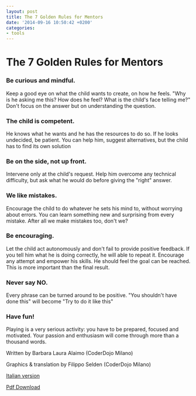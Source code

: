 ```yaml
---
layout: post
title: The 7 Golden Rules for Mentors
date: '2014-09-16 10:50:42 +0200'
categories:
- tools
---
```

# The 7 Golden Rules for Mentors

### Be curious and mindful.
Keep a good eye on what the child wants to create, on how he feels. "Why is he asking me this? How does he feel? What is the child's face telling me?" Don't focus on the answer but on understanding the question.

### The child is competent. 
He knows what he wants and he has the resources to do so. If he looks undecided, be patient. You can help him, suggest alternatives, but the child has to find its own solution

### Be on the side, not up front. 
Intervene only at the child's request. Help him overcome any technical difficulty, but ask what he would do before giving the "right" answer.

### We like mistakes.
Encourage the child to do whatever he sets his mind to, without worrying about errors. You can learn something new and surprising from every mistake. After all we make mistakes too, don't we?

### Be encouraging.
Let the child act autonomously and don't fail to provide positive feedback. If you tell him what he is doing correctly, he will able to repeat it. Encourage any attempt and empower his skills. He should feel the goal can be reached. This is more important than the final result.

### Never say NO.
Every phrase can be turned around to be positive. "You shouldn't have done this" will become "Try to do it like this"

### Have fun! 
Playing is a very serious activity: you have to be prepared, focused and motivated. Your passion and enthusiasm will come through more than a thousand words.

Written by Barbara Laura Alaimo (CoderDojo Milano)

Graphics & translation by Filippo Selden (CoderDojo Milano)

[Italian version](/tools/7-regole-mentor/)

[Pdf Download](/assets/pdf/7-rules-mentor.pdf)
